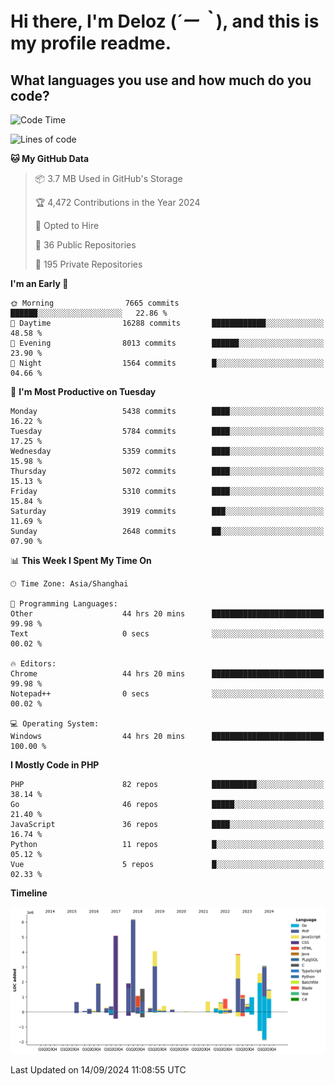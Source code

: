 # **Hi there, I'm Deloz (*´ー｀*), and this is my profile readme.**

## **What languages you use and how much do you code?**

<!--START_SECTION:waka-->
![Code Time](http://img.shields.io/badge/Code%20Time-4%2C656%20hrs%2041%20mins-blue)

![Lines of code](https://img.shields.io/badge/From%20Hello%20World%20I%27ve%20Written-40.7%20million%20lines%20of%20code-blue)

**🐱 My GitHub Data** 

> 📦 3.7 MB Used in GitHub's Storage 
 > 
> 🏆 4,472 Contributions in the Year 2024
 > 
> 💼 Opted to Hire
 > 
> 📜 36 Public Repositories 
 > 
> 🔑 195 Private Repositories 
 > 
**I'm an Early 🐤** 

```text
🌞 Morning                7665 commits        ██████░░░░░░░░░░░░░░░░░░░   22.86 % 
🌆 Daytime                16288 commits       ████████████░░░░░░░░░░░░░   48.58 % 
🌃 Evening                8013 commits        ██████░░░░░░░░░░░░░░░░░░░   23.90 % 
🌙 Night                  1564 commits        █░░░░░░░░░░░░░░░░░░░░░░░░   04.66 % 
```
📅 **I'm Most Productive on Tuesday** 

```text
Monday                   5438 commits        ████░░░░░░░░░░░░░░░░░░░░░   16.22 % 
Tuesday                  5784 commits        ████░░░░░░░░░░░░░░░░░░░░░   17.25 % 
Wednesday                5359 commits        ████░░░░░░░░░░░░░░░░░░░░░   15.98 % 
Thursday                 5072 commits        ████░░░░░░░░░░░░░░░░░░░░░   15.13 % 
Friday                   5310 commits        ████░░░░░░░░░░░░░░░░░░░░░   15.84 % 
Saturday                 3919 commits        ███░░░░░░░░░░░░░░░░░░░░░░   11.69 % 
Sunday                   2648 commits        ██░░░░░░░░░░░░░░░░░░░░░░░   07.90 % 
```


📊 **This Week I Spent My Time On** 

```text
🕑︎ Time Zone: Asia/Shanghai

💬 Programming Languages: 
Other                    44 hrs 20 mins      █████████████████████████   99.98 % 
Text                     0 secs              ░░░░░░░░░░░░░░░░░░░░░░░░░   00.02 % 

🔥 Editors: 
Chrome                   44 hrs 20 mins      █████████████████████████   99.98 % 
Notepad++                0 secs              ░░░░░░░░░░░░░░░░░░░░░░░░░   00.02 % 

💻 Operating System: 
Windows                  44 hrs 20 mins      █████████████████████████   100.00 % 
```

**I Mostly Code in PHP** 

```text
PHP                      82 repos            ██████████░░░░░░░░░░░░░░░   38.14 % 
Go                       46 repos            █████░░░░░░░░░░░░░░░░░░░░   21.40 % 
JavaScript               36 repos            ████░░░░░░░░░░░░░░░░░░░░░   16.74 % 
Python                   11 repos            █░░░░░░░░░░░░░░░░░░░░░░░░   05.12 % 
Vue                      5 repos             █░░░░░░░░░░░░░░░░░░░░░░░░   02.33 % 
```



**Timeline**

![Lines of Code chart](https://raw.githubusercontent.com/deloz/deloz/main/assets/bar_graph.png)


 Last Updated on 14/09/2024 11:08:55 UTC
<!--END_SECTION:waka-->
